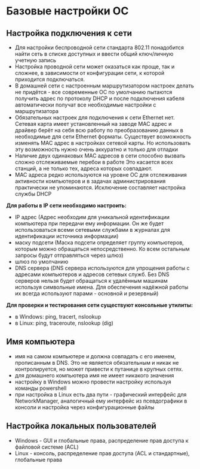# Базовые настройки ОС

## Настройка подключения к сети

- Для настройки беспроводной сети стандарта 802.11 понадобится найти сеть в списке доступных и ввести общий ключ/личную учетную запись
- Настройка проводной сети может оказаться как проще, так и сложнее, в зависимости от конфигурации сети, к которой приходится подключаться.
- В домашней сети с настроенным маршрутизатором настроек делать не придётся - все современные ОС по умолчанию пытаются получить адрес по протоколу DHCP и после подключения кабеля автоматически получат все необходимые настройки с маршрутизатора
- Обязательных настроек для подключения к сети Ethernet нет. Сетевая карта имеет установленный на заводе MAC адрес и драйвер берёт на себя всю работу по преобразованию данных в необходимые для сети Ethernet форматы. Cуществует возможность изменять MAC адрес в настройках сетевой карты. Но использовать эту возможность нужно очень аккуратно и только для отладки
- Наличие двух одинаковых MAC адресов в сети способно вызвать сложно отслеживаемые перебои в работе Это касается всех станций, а не только тех, адреса которых совпадают.
- MAC адреса редко используются на уровне ОС для отслеживания активности компьютеров и в задачах администрирования практически не упоминаются. Исключение составляет настройка службы DHCP

**Для работы в IP сети необходимо настроить:**

- IP адрес (Адрес необходим для уникальной идентификации компьютера при передачи ему информации. Он же будет использоваться всеми сетевыми службами в журналах для идентификации источника информации)
- маску подсети (Маска подсети определяет группу компьютеров, которым можно обращаться непосредственно. Ко всем остальным запросы будут отправляться через шлюз)
- шлюз по умолчанию
- DNS сервера (DNS сервера используются для упрощения работы с адресами компьютеров и адресов сетевых служб. Без DNS серверов нельзя будет обращаться к удалённым машинам используя символьные имена. Для обеспечения надёжной работы их всегда используют парами - основной и резервный)

**Для проверки и тестирования сети существуют консольные утилиты:**

- в Windows: ping, tracert, nslookup
- в Linux: ping, traceroute, nslookup (dig)

## Имя компьютера

- имя на самом компьютере и должна совпадать с его именем, прописанным в DNS. Это не является обязательным и никак не контролируется, но может привести к путанице в крупных сетях.
- для домашнего компьютера имя не имеет никакого значения
- настройку в Windows можно провести настройку используя команды powershell
- при настройка в Linux есть два пути - графический интерфейс для NetworkManager, аналогичный ему интерфейс из псевдографики в консоли и настройка через конфигурационные файлы

## Настройка локальных пользователей

- Windows - GUI и глобальные права, распределение прав доступа к файловой системе (ACL)
- Linux - консоль, распределение прав доступа (ACL и стандартные), глобальные права
